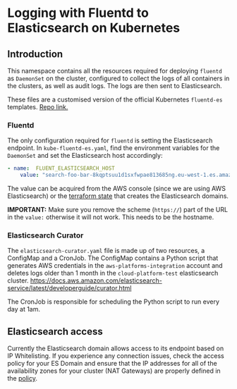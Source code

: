 # Logging with Fluentd to Elasticsearch on Kubernetes

## Introduction
This namespace contains all the resources required for deploying `fluentd` as `DaemonSet` on the cluster, configured to collect the logs of all containers in the clusters, as well as audit logs. The logs are then sent to Elasticsearch.

These files are a customised version of the official Kubernetes `fluentd-es` templates. [Repo link.](https://github.com/kubernetes/kubernetes/tree/master/cluster/addons/fluentd-elasticsearch)

### Fluentd

The only configuration required for `fluentd` is setting the Elasticsearch endpoint. In `kube-fluentd-es.yaml`, find the environment variables for the `DaemonSet` and set the Elasticsearch host accordingly:

```yaml
- name:  FLUENT_ELASTICSEARCH_HOST
    value: "search-foo-bar-8kqptsuu1d1sxfwpae813685ng.eu-west-1.es.amazonaws.com"
```

The value can be acquired from the AWS console (since we are using AWS Elasticsearch) or the [terraform state](https://github.com/ministryofjustice/cloud-platform-aws-meta-configuration/tree/master/Kibana/) that creates the Elasticsearch domains.

**IMPORTANT:** Make sure you remove the scheme (`https://`) part of the URL in the `value:` otherwise it will not work. This needs to be the hostname.

### Elasticsearch Curator

The `elasticsearch-curator.yaml` file is made up of two resources, a ConfigMap and a CronJob. The ConfigMap contains a Python script that generates AWS credentials in the `aws-platforms-integration` account and deletes logs older than 1 month in the `cloud-platform-test` elasticsearch cluster.
https://docs.aws.amazon.com/elasticsearch-service/latest/developerguide/curator.html

The CronJob is responsible for scheduling the Python script to run every day at 1am.

## Elasticsearch access

Currently the Elasticsearch domain allows access to its endpoint based on IP Whitelisting. If you experience any connection issues, check the access policy for your ES Domain and ensure that the IP addresses for all of the availability zones for your cluster (NAT Gateways) are properly defined in the [policy](https://github.com/ministryofjustice/cloud-platform-aws-meta-configuration/blob/master/Kibana/variables.tf).
